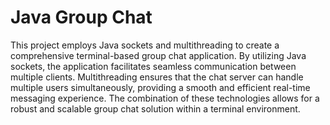 # Java Group Chat 
This project employs Java sockets and multithreading to create a comprehensive terminal-based group chat application. By utilizing Java sockets, the application facilitates seamless communication between multiple clients. Multithreading ensures that the chat server can handle multiple users simultaneously, providing a smooth and efficient real-time messaging experience. The combination of these technologies allows for a robust and scalable group chat solution within a terminal environment.
